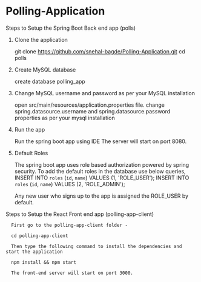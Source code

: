 # Polling-Application

Steps to Setup the Spring Boot Back end app (polls) 

1. Clone the application 

      git clone https://github.com/snehal-bagde/Polling-Application.git 
      cd polls 

2. Create MySQL database 

      create database polling_app 

 
3. Change MySQL username and password as per your MySQL installation 

      open src/main/resources/application.properties file. 
      change spring.datasource.username and spring.datasource.password properties as per your mysql installation 

  
4. Run the app 

      Run the spring boot app using IDE 
      The server will start on port 8080. 

  
5. Default Roles 

      The spring boot app uses role based authorization powered by spring security. To add the default roles in the database use below queries, 
      INSERT INTO `roles` (`id`, `name`) VALUES (1, 'ROLE_USER'); 
      INSERT INTO `roles` (`id`, `name`) VALUES (2, 'ROLE_ADMIN'); 

      Any new user who signs up to the app is assigned the ROLE_USER by default. 

  

Steps to Setup the React Front end app (polling-app-client) 

      First go to the polling-app-client folder - 

      cd polling-app-client 

      Then type the following command to install the dependencies and start the application  

      npm install && npm start 

      The front-end server will start on port 3000. 
